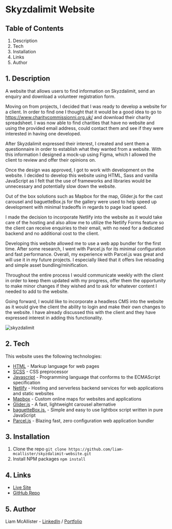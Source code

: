 # Skyzdalimit Website

## Table of Contents

1. Description
2. Tech
3. Installation
4. Links
5. Author

## 1. Description

A website that allows users to find information on Skyzdalimit, send an enquiry and download a volunteer registration form.

Moving on from projects, I decided that I was ready to develop a website for a client. In order to find one I thought that it would be a good idea to go to https://www.charitycommissionni.org.uk/ and download their charity spreadsheet. I was now able to find charities that have no website and using the provided email address, could contact them and see if they were interested in having one developed.

After Skyzdalimit expressed their interest, I created and sent them a questionnaire in order to establish what they wanted from a website. With this information I designed a mock-up using Figma, which I allowed the client to review and offer their opinions on.

Once the design was approved, I got to work with development on the website. I decided to develop this website using HTML, Sass and vanilla JavaScript as I felt that the use of frameworks and libraries would be unnecessary and potentially slow down the website.

Out of the box solutions such as Mapbox for the map, Glider.js for the cast carousel and baguetteBox.js for the gallery were used to help speed up development with minimal tradeoffs in regards to page load speed.

I made the decision to incorporate Netlify into the website as it would take care of the hosting and also allow me to utilize the Netlify Forms feature so the client can receive enquiries to their email, with no need for a dedicated backend and no additional cost to the client.

Developing this website allowed me to use a web app bundler for the first time. After some research, I went with Parcel.js for its minimal configuration and fast performance. Overall, my experience with Parcel.js was great and will use it in my future projects. I especially liked that it offers live reloading and simple asset bundling/minification.

Throughout the entire process I would communicate weekly with the client in order to keep them updated with my progress, offer them the opportunity to make minor changes if they wished and to ask for whatever content I needed to add to the website.

Going forward, I would like to incorporate a headless CMS into the website as it would give the client the ability to login and make their own changes to the website. I have already discussed this with the client and they have expressed interest in adding this functionality.

![skyzdalimit](https://user-images.githubusercontent.com/49287478/152422772-d3f0d0c9-0d99-4112-b7e4-b2df57737e8b.jpg)

## 2. Tech

This website uses the following technologies:

-   [HTML](https://developer.mozilla.org/en-US/docs/Web/HTML) - Markup language for web pages
-   [SCSS](https://sass-lang.com/) - CSS preprocessor
-   [Javascript](https://www.javascript.com/) - Programming language that conforms to the ECMAScript specification
-   [Netlify](https://www.netlify.com/) - Hosting and serverless backend services for web applications and static websites
-   [Mapbox](https://www.mapbox.com/) - Custom online maps for websites and applications
-   [Glider.js](https://nickpiscitelli.github.io/Glider.js/) - A fast, lightweight carousel alternative
-   [baguetteBox.js.](https://feimosi.github.io/baguetteBox.js/) - Simple and easy to use lightbox script written in pure JavaScript
-   [Parcel.js](https://parceljs.org/) - Blazing fast, zero configuration web application bundler

## 3. Installation

1. Clone the repo
   `git clone https://github.com/liam-mcallister/skyzdalimit-website.git`
2. Install NPM packages
   `npm install`

## 4. Links

-   [Live Site]()
-   [GitHub Repo](https://github.com/liam-mcallister/skyzdalimit-website)

## 5. Author

Liam McAllister - [LinkedIn](https://www.linkedin.com/in/liam-mcallister-598268192/) / [Portfolio](http://www.liamsportfolio.site/)

